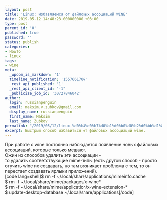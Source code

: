 ```yaml
---
layout: post
title: 'Linux: Избавляемся от файловых ассоциаций WINE'
date: 2019-05-12 14:48:23.000000000 +03:00
type: post
parent_id: '0'
published: true
password: ''
status: publish
categories:
- HowTo
- linux
tags:
- wine
meta:
  _wpcom_is_markdown: '1'
  timeline_notification: '1557661706'
  _rest_api_published: '1'
  _rest_api_client_id: "-1"
  _publicize_job_id: '30727846042'
author:
  login: russianpenguin
  email: maksim.v.zubkov@gmail.com
  display_name: russianpenguin
  first_name: Maksim
  last_name: Zubkov
permalink: "/2019/05/12/linux-%d0%b8%d0%b7%d0%b1%d0%b0%d0%b2%d0%bb%d1%8f%d0%b5%d0%bc%d1%81%d1%8f-%d0%be%d1%82-%d0%b0%d1%81%d1%81%d0%be%d1%86%d0%b8%d0%b0%d1%86%d0%b8%d0%b9-wine/"
excerpt: Быстрый способ избавиться от файловых ассоциаций wine.
---
```

При работе с wine постоянно наблюдается появление новых файловых ассоциаций, которые только мешают.  
Ожин из способов удалить эти ассоциации -  
то удалить соответствующие mime-типы (есть другой способ - просто отучить wine их создавать, но там возникает проблема с тем, то он перестает создавать ярлыки приложений).  
[code lang=shell]$ rm -f ~/.local/share/applications/mimeinfo.cache  
$ rm -f ~/.local/share/mime/packages/x-wine\*  
$ rm -f ~/.local/share/mime/application/x-wine-extension-\*  
$ update-desktop-database ~/.local/share/applications[/code]


